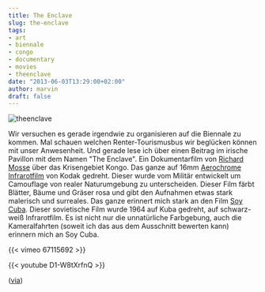 ```yaml
---
title: The Enclave
slug: the-enclave
tags:
- art
- biennale
- congo
- documentary
- movies
- theenclave
date: "2013-06-03T13:29:00+02:00"
author: marvin
draft: false
---
```

![theenclave](/images/theenclave.jpg)

Wir versuchen es gerade irgendwie zu organisieren auf die Biennale zu
kommen. Mal schauen welchen Renter-Tourismusbus wir beglücken können mit
unser Anwesenheit. Und gerade lese ich über einen Beitrag im irische
Pavillon mit dem Namen "The Enclave". Ein Dokumentarfilm von [Richard
Mosse](http://www.richardmosse.com/) über das Krisengebiet Kongo. Das
ganze auf 16mm
[Aerochrome](http://www.thephoblographer.com/2013/01/30/what-is-kodak-aerochrome-a-beginners-guide-to-the-confusion-of-lomochrome-purple/)
[Infrarotfilm](https://de.wikipedia.org/wiki/Infrarotfilm) von Kodak
gedreht. Dieser wurde vom Militär entwickelt um Camouflage von realer
Naturumgebung zu unterscheiden. Dieser Film färbt Blätter, Bäume und
Gräser rosa und gibt den Aufnahmen etwas stark malerisch und surreales.
Das ganze erinnert mich stark an den Film [Soy
Cuba](https://en.wikipedia.org/wiki/I_Am_Cuba). Dieser sovietische Film
wurde 1964 auf Kuba gedreht, auf schwarz-weiß Infrarotfilm. Es ist nicht
nur die unnatürliche Farbgebung, auch die Kameralfahrten (soweit ich das
aus dem Ausschnitt bewerten kann) erinnern mich an Soy Cuba.

{{< vimeo 67115692 >}}

{{< youtube D1-W8tXrfnQ >}}

([via](http://petapixel.com/2013/06/02/the-enclave-a-powerful-documentary-on-the-congo-shot-entirely-on-infrared-film/))